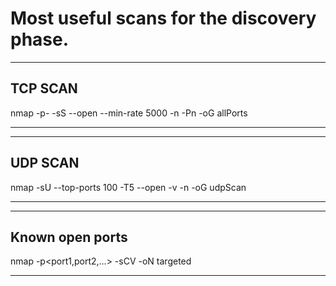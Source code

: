 # Most useful scans for the discovery phase.  

---
## TCP SCAN

nmap -p- -sS --open --min-rate 5000 <ip> -n -Pn -oG allPorts

---
---

## UDP SCAN 

nmap -sU --top-ports 100 -T5 --open -v -n <ip> -oG udpScan

---

---
## Known open ports

nmap -p<port1,port2,...>  -sCV  <ip> -oN targeted

---

